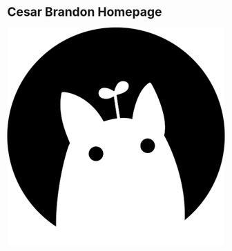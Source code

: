 # Cesar Brandon Homepage 

<a href="https://cesarbrandon.vercel.app/" target="_blank">
<picture>
  <source media="(prefers-color-scheme: dark)" srcset="./public/screenshots/twitter-post-dark.png">
  <source media="(prefers-color-scheme: light)" srcset="./src/app/opengraph-image.png">
  <img alt="Shows a black logo in light color mode and a white one in dark color mode." src="./public/icon-dark.png">
</picture>
</a>
